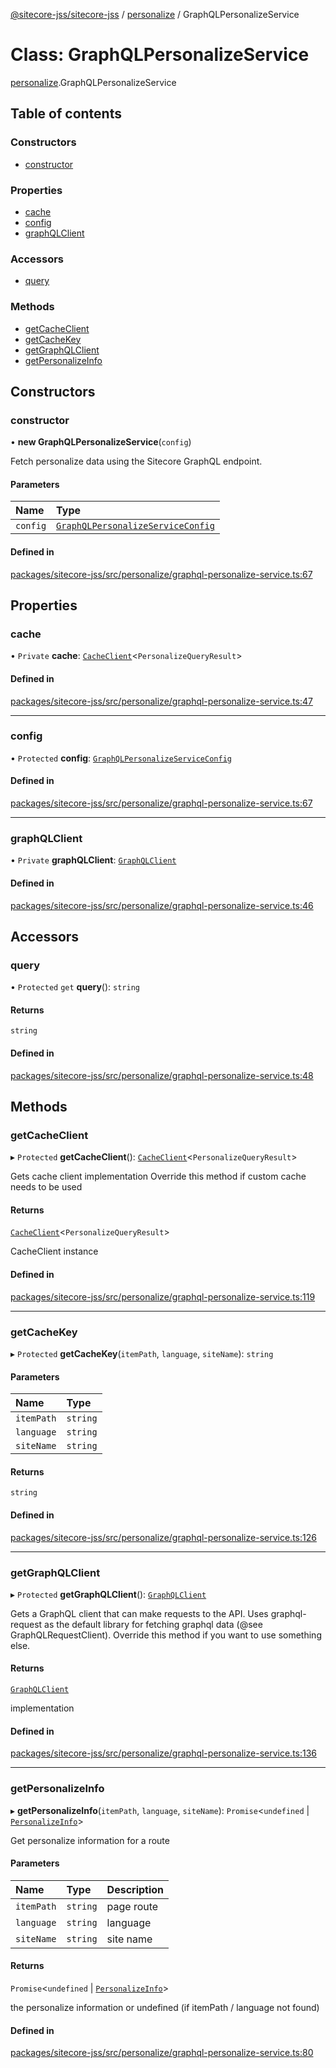[@sitecore-jss/sitecore-jss](../README.md) / [personalize](../modules/personalize.md) / GraphQLPersonalizeService

# Class: GraphQLPersonalizeService

[personalize](../modules/personalize.md).GraphQLPersonalizeService

## Table of contents

### Constructors

- [constructor](personalize.GraphQLPersonalizeService.md#constructor)

### Properties

- [cache](personalize.GraphQLPersonalizeService.md#cache)
- [config](personalize.GraphQLPersonalizeService.md#config)
- [graphQLClient](personalize.GraphQLPersonalizeService.md#graphqlclient)

### Accessors

- [query](personalize.GraphQLPersonalizeService.md#query)

### Methods

- [getCacheClient](personalize.GraphQLPersonalizeService.md#getcacheclient)
- [getCacheKey](personalize.GraphQLPersonalizeService.md#getcachekey)
- [getGraphQLClient](personalize.GraphQLPersonalizeService.md#getgraphqlclient)
- [getPersonalizeInfo](personalize.GraphQLPersonalizeService.md#getpersonalizeinfo)

## Constructors

### constructor

• **new GraphQLPersonalizeService**(`config`)

Fetch personalize data using the Sitecore GraphQL endpoint.

#### Parameters

| Name | Type |
| :------ | :------ |
| `config` | [`GraphQLPersonalizeServiceConfig`](../modules/personalize.md#graphqlpersonalizeserviceconfig) |

#### Defined in

[packages/sitecore-jss/src/personalize/graphql-personalize-service.ts:67](https://github.com/Sitecore/jss/blob/6788e82f0/packages/sitecore-jss/src/personalize/graphql-personalize-service.ts#L67)

## Properties

### cache

• `Private` **cache**: [`CacheClient`](../interfaces/index.CacheClient.md)\<`PersonalizeQueryResult`\>

#### Defined in

[packages/sitecore-jss/src/personalize/graphql-personalize-service.ts:47](https://github.com/Sitecore/jss/blob/6788e82f0/packages/sitecore-jss/src/personalize/graphql-personalize-service.ts#L47)

___

### config

• `Protected` **config**: [`GraphQLPersonalizeServiceConfig`](../modules/personalize.md#graphqlpersonalizeserviceconfig)

#### Defined in

[packages/sitecore-jss/src/personalize/graphql-personalize-service.ts:67](https://github.com/Sitecore/jss/blob/6788e82f0/packages/sitecore-jss/src/personalize/graphql-personalize-service.ts#L67)

___

### graphQLClient

• `Private` **graphQLClient**: [`GraphQLClient`](../interfaces/index.GraphQLClient.md)

#### Defined in

[packages/sitecore-jss/src/personalize/graphql-personalize-service.ts:46](https://github.com/Sitecore/jss/blob/6788e82f0/packages/sitecore-jss/src/personalize/graphql-personalize-service.ts#L46)

## Accessors

### query

• `Protected` `get` **query**(): `string`

#### Returns

`string`

#### Defined in

[packages/sitecore-jss/src/personalize/graphql-personalize-service.ts:48](https://github.com/Sitecore/jss/blob/6788e82f0/packages/sitecore-jss/src/personalize/graphql-personalize-service.ts#L48)

## Methods

### getCacheClient

▸ `Protected` **getCacheClient**(): [`CacheClient`](../interfaces/index.CacheClient.md)\<`PersonalizeQueryResult`\>

Gets cache client implementation
Override this method if custom cache needs to be used

#### Returns

[`CacheClient`](../interfaces/index.CacheClient.md)\<`PersonalizeQueryResult`\>

CacheClient instance

#### Defined in

[packages/sitecore-jss/src/personalize/graphql-personalize-service.ts:119](https://github.com/Sitecore/jss/blob/6788e82f0/packages/sitecore-jss/src/personalize/graphql-personalize-service.ts#L119)

___

### getCacheKey

▸ `Protected` **getCacheKey**(`itemPath`, `language`, `siteName`): `string`

#### Parameters

| Name | Type |
| :------ | :------ |
| `itemPath` | `string` |
| `language` | `string` |
| `siteName` | `string` |

#### Returns

`string`

#### Defined in

[packages/sitecore-jss/src/personalize/graphql-personalize-service.ts:126](https://github.com/Sitecore/jss/blob/6788e82f0/packages/sitecore-jss/src/personalize/graphql-personalize-service.ts#L126)

___

### getGraphQLClient

▸ `Protected` **getGraphQLClient**(): [`GraphQLClient`](../interfaces/index.GraphQLClient.md)

Gets a GraphQL client that can make requests to the API. Uses graphql-request as the default
library for fetching graphql data (@see GraphQLRequestClient). Override this method if you
want to use something else.

#### Returns

[`GraphQLClient`](../interfaces/index.GraphQLClient.md)

implementation

#### Defined in

[packages/sitecore-jss/src/personalize/graphql-personalize-service.ts:136](https://github.com/Sitecore/jss/blob/6788e82f0/packages/sitecore-jss/src/personalize/graphql-personalize-service.ts#L136)

___

### getPersonalizeInfo

▸ **getPersonalizeInfo**(`itemPath`, `language`, `siteName`): `Promise`\<`undefined` \| [`PersonalizeInfo`](../modules/personalize.md#personalizeinfo)\>

Get personalize information for a route

#### Parameters

| Name | Type | Description |
| :------ | :------ | :------ |
| `itemPath` | `string` | page route |
| `language` | `string` | language |
| `siteName` | `string` | site name |

#### Returns

`Promise`\<`undefined` \| [`PersonalizeInfo`](../modules/personalize.md#personalizeinfo)\>

the personalize information or undefined (if itemPath / language not found)

#### Defined in

[packages/sitecore-jss/src/personalize/graphql-personalize-service.ts:80](https://github.com/Sitecore/jss/blob/6788e82f0/packages/sitecore-jss/src/personalize/graphql-personalize-service.ts#L80)
